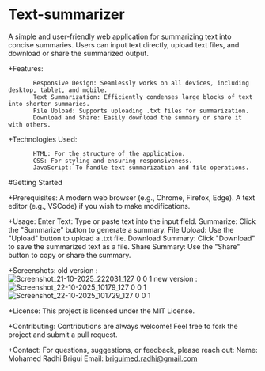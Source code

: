 # Text-summarizer

A simple and user-friendly web application for summarizing text into concise summaries. Users can input text directly, upload text files, and download or share the summarized output.



+Features:

           Responsive Design: Seamlessly works on all devices, including desktop, tablet, and mobile.
           Text Summarization: Efficiently condenses large blocks of text into shorter summaries.
           File Upload: Supports uploading .txt files for summarization.
           Download and Share: Easily download the summary or share it with others.
           
+Technologies Used:

           HTML: For the structure of the application.
           CSS: For styling and ensuring responsiveness.
           JavaScript: To handle text summarization and file operations.


#Getting Started

   +Prerequisites:
          A modern web browser (e.g., Chrome, Firefox, Edge).
          A text editor (e.g., VSCode) if you wish to make modifications.           



  +Usage:
         Enter Text: Type or paste text into the input field.
         Summarize: Click the "Summarize" button to generate a summary.
         File Upload: Use the "Upload" button to upload a .txt file.
         Download Summary: Click "Download" to save the summarized text as a file.
         Share Summary: Use the "Share" button to copy or share the summary.
         

+Screenshots:
    old version :    
    ![Screenshot_21-10-2025_222031_127 0 0 1](https://github.com/user-attachments/assets/60e1657b-47b3-463d-878f-b0044f7fbb07)
new version :
            ![Screenshot_22-10-2025_10179_127 0 0 1](https://github.com/user-attachments/assets/764d2db1-d229-448c-9e9d-3cfda063d7e0)
![Screenshot_22-10-2025_101729_127 0 0 1](https://github.com/user-attachments/assets/037c55f6-7ba8-4024-91b5-5e981adf3a86)

+License:
            This project is licensed under the MIT License.

+Contributing:
            Contributions are always welcome! Feel free to fork the project and submit a pull request.




+Contact:
     For questions, suggestions, or feedback, please reach out:
       Name: Mohamed Radhi Brigui
       Email: briguimed.radhi@gmail.com

            
            
